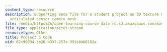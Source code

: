 ```yaml
---
content_type: resource
description: Supporting code file for a student project on 3D texture maps from an
  articulated sensor camera mesh.
file: /media/https%3A/open-learning-course-data-rc.s3.amazonaws.com/mas-531-computational-camera-and-photography-fall-2009/62c998943a26b337257e391e8ab8182a_proj5_code.pde
file_type: application/octet-stream
resourcetype: Other
title: Project 5 Code
uid: 62c99894-3a26-b337-257e-391e8ab8182a
---
```

